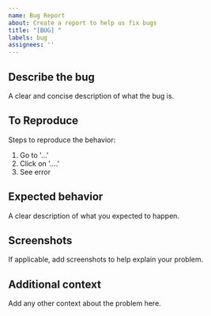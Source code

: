 ```yaml
---
name: Bug Report
about: Create a report to help us fix bugs
title: "[BUG] "
labels: bug
assignees: ''
---
```


## Describe the bug
A clear and concise description of what the bug is.

## To Reproduce
Steps to reproduce the behavior:
1. Go to '...'
2. Click on '....'
3. See error

## Expected behavior
A clear description of what you expected to happen.

## Screenshots
If applicable, add screenshots to help explain your problem.

## Additional context
Add any other context about the problem here.
